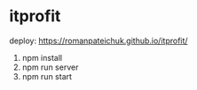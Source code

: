 # itprofit

deploy: https://romanpateichuk.github.io/itprofit/



1) npm install
2) npm run server
3) npm run start  

   
   
